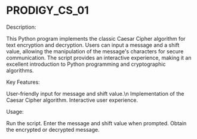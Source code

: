 # PRODIGY_CS_01
Description:

This Python program implements the classic Caesar Cipher algorithm for text encryption and decryption. Users can input a message and a shift value, allowing the manipulation of the message's characters for secure communication. The script provides an interactive experience, making it an excellent introduction to Python programming and cryptographic algorithms.

Key Features:

User-friendly input for message and shift value.\n Implementation of the Caesar Cipher algorithm.
Interactive user experience.

Usage:

Run the script.
Enter the message and shift value when prompted.
Obtain the encrypted or decrypted message.

